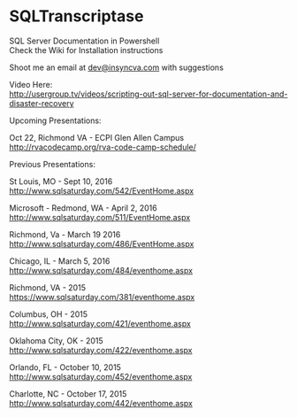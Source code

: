 # SQLTranscriptase 
SQL Server Documentation in Powershell<br>
Check the Wiki for Installation instructions

Shoot me an email at dev@insyncva.com with suggestions

Video Here:<br>
http://usergroup.tv/videos/scripting-out-sql-server-for-documentation-and-disaster-recovery

Upcoming Presentations:

Oct 22, Richmond VA - ECPI Glen Allen Campus
http://rvacodecamp.org/rva-code-camp-schedule/


Previous Presentations:

St Louis, MO - Sept 10, 2016<br>
http://www.sqlsaturday.com/542/EventHome.aspx

Microsoft - Redmond, WA - April 2, 2016<br>
http://www.sqlsaturday.com/511/EventHome.aspx

Richmond, Va  - March 19 2016<br>
http://www.sqlsaturday.com/486/EventHome.aspx

Chicago, IL - March 5, 2016<br>
http://www.sqlsaturday.com/484/eventhome.aspx

Richmond, VA - 2015<br>
https://www.sqlsaturday.com/381/eventhome.aspx

Columbus, OH - 2015<br>
http://www.sqlsaturday.com/421/eventhome.aspx

Oklahoma City, OK - 2015<br>
http://www.sqlsaturday.com/422/eventhome.aspx

Orlando, FL - October 10, 2015<br>
http://www.sqlsaturday.com/452/eventhome.aspx

Charlotte, NC - October 17, 2015<br>
http://www.sqlsaturday.com/442/eventhome.aspx





